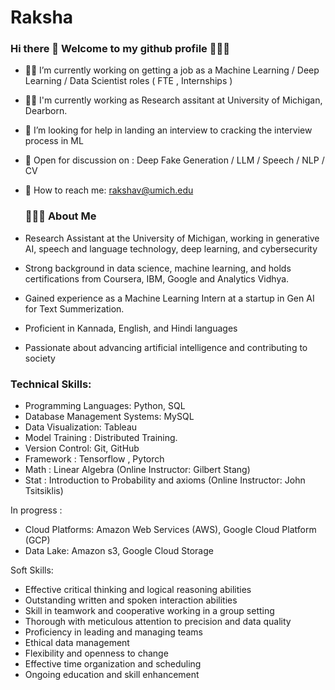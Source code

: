 # Raksha

### Hi there 👋 Welcome to my github profile 👩🏻‍💻

- 💪🏻 I’m currently working on getting a job as a Machine Learning / Deep Learning / Data Scientist roles ( FTE , Internships )
- 🕵️‍♀️ I'm currently working as Research assitant at University of Michigan, Dearborn.
- 🤔 I’m looking for help in landing an interview to cracking the interview process in ML 
- 👀 Open for discussion on : Deep Fake Generation / LLM / Speech / NLP / CV 
- 📧 How to reach me: rakshav@umich.edu

  ### 👩🏻‍🎓 About Me

- Research Assistant at the University of Michigan, working in generative AI, speech and language technology, deep learning, and cybersecurity
- Strong background in data science, machine learning, and holds certifications from  Coursera, ​IBM,  Google and Analytics Vidhya.
- Gained experience as a Machine Learning Intern at a startup in Gen AI for Text Summerization.
- Proficient in Kannada, English, and Hindi languages 
- Passionate about advancing artificial intelligence and contributing to society


### Technical Skills:

- Programming Languages: Python, SQL
- Database Management Systems: MySQL
- Data Visualization: Tableau 
- Model Training : Distributed Training.
- Version Control: Git, GitHub
- Framework : Tensorflow , Pytorch
- Math : Linear Algebra (Online Instructor: Gilbert Stang)
- Stat : Introduction to Probability and axioms (Online Instructor: John Tsitsiklis)

In progress :
- Cloud Platforms: Amazon Web Services (AWS), Google Cloud Platform (GCP)
- Data Lake: Amazon s3, Google Cloud Storage

Soft Skills:
- Effective critical thinking and logical reasoning abilities
- Outstanding written and spoken interaction abilities
- Skill in teamwork and cooperative working in a group setting
- Thorough with meticulous attention to precision and data quality
- Proficiency in leading and managing teams
- Ethical data management
- Flexibility and openness to change
- Effective time organization and scheduling
- Ongoing education and skill enhancement



